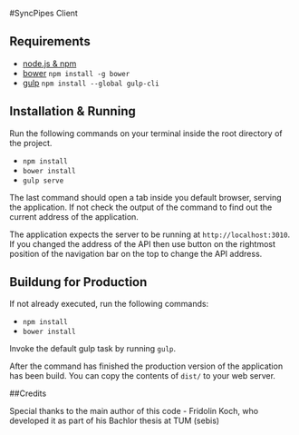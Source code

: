 #SyncPipes Client

## Requirements

* [node.js & npm](https://nodejs.org/en/)
* [bower](https://bower.io/)
`npm install -g bower`
* [gulp](http://gulpjs.com/)
`npm install --global gulp-cli`

## Installation & Running

Run the following commands on your terminal inside the root directory of the project.

* `npm install`
* `bower install`
* `gulp serve`

The last command should open a tab inside you default browser, serving the application. If not check the output of the command to find out the current address of the application.

The application expects the server to be running at `http://localhost:3010`. If you changed the address of the API then use button on the rightmost position of the navigation bar on the top to change the API address.

## Buildung for Production

If not already executed, run the following commands:

* `npm install`
* `bower install`

Invoke the default gulp task by running `gulp`.

After the command has finished the production version of the application has been build. You can copy the contents of `dist/` to your web server.

##Credits

Special thanks to the main author of this code - Fridolin Koch, who developed it as part of his Bachlor thesis at TUM (sebis)
